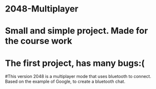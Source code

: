 # 2048-Multiplayer
# Small and simple project. Made for the course work
# The first project, has many bugs:(
#This version 2048 is a multiplayer mode that uses bluetooth to connect. Based on the example of Google, to create a bluetooth chat.
